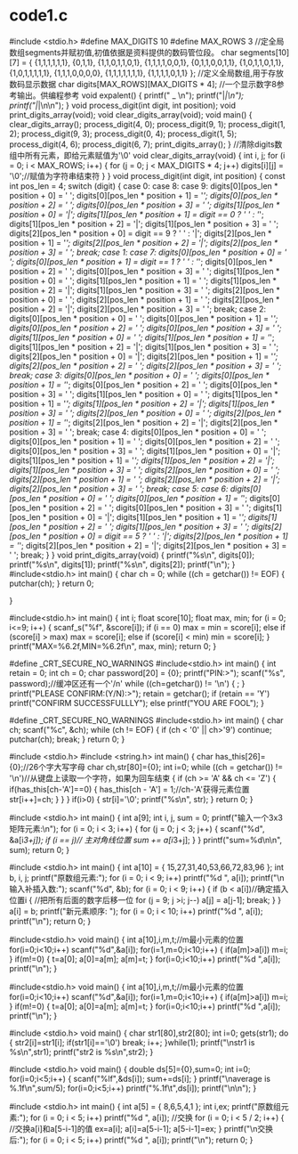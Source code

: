 # code1.c
#include <stdio.h>
#define MAX_DIGITS 10
#define MAX_ROWS 3
//定全局数组segments并赋初值,初值依据是资料提供的数码管位段。
char segments[10][7] = { {1,1,1,1,1,1},
	{0,1,1},
	{1,1,0,1,1,0,1},
	{1,1,1,1,0,0,1},
	{0,1,1,0,0,1,1},
	{1,0,1,1,0,1,1},
	{1,0,1,1,1,1,1},
	{1,1,1,0,0,0,0},
	{1,1,1,1,1,1,1},
	{1,1,1,1,0,1,1} };
//定义全局数组,用于存放数码显示数据
char digits[MAX_ROWS][MAX_DIGITS * 4];
//一个显示数字8参考输出。供编程参考
void expalent()
{
	printf(" _ \n");
	printf("|_|\n");
	printf("|_|\n\n");
}
void process_digit(int digit, int position);
void print_digits_array(void);
void clear_digits_array(void);
void main()
{
	clear_digits_array();
	process_digit(4, 0);
	process_digit(9, 1);
	process_digit(1, 2);
	process_digit(9, 3);
	process_digit(0, 4);
	process_digit(1, 5);
	process_digit(4, 6);
	process_digit(6, 7);
	print_digits_array();
}
//清除digits数组中所有元素，即给元素赋值为'\0'
void clear_digits_array(void)
{
	int i, j;
	for (i = 0; i < MAX_ROWS; i++)
	{
		for (j = 0; j < MAX_DIGITS * 4; j++)
			digits[i][j] = '\0';//赋值为字符串结束符
	}
}
void process_digit(int digit, int position)
{
	const int pos_len = 4;
	switch (digit)
	{
	case 0:
	case 8:
	case 9:
		digits[0][pos_len * position + 0] = ' ';
		digits[0][pos_len * position + 1] = '_';
		digits[0][pos_len * position + 2] = ' ';
		digits[0][pos_len * position + 3] = ' ';
		digits[1][pos_len * position + 0] = '|';
		digits[1][pos_len * position + 1] = digit == 0 ? ' ' : '_';
		digits[1][pos_len * position + 2] = '|';
		digits[1][pos_len * position + 3] = ' ';
		digits[2][pos_len * position + 0] = digit == 9 ? ' ' : '|';
		digits[2][pos_len * position + 1] = '_';
		digits[2][pos_len * position + 2] = '|';
		digits[2][pos_len * position + 3] = ' ';
		break;
	case 1:
	case 7:
		digits[0][pos_len * position + 0] = ' ';
		digits[0][pos_len * position + 1] = digit == 1 ? ' ' : '_';
		digits[0][pos_len * position + 2] = ' ';
		digits[0][pos_len * position + 3] = ' ';
		digits[1][pos_len * position + 0] = ' ';
		digits[1][pos_len * position + 1] = ' ';
		digits[1][pos_len * position + 2] = '|';
		digits[1][pos_len * position + 3] = ' ';
		digits[2][pos_len * position + 0] = ' ';
		digits[2][pos_len * position + 1] = ' ';
		digits[2][pos_len * position + 2] = '|';
		digits[2][pos_len * position + 3] = ' ';
		break;
	case 2:
		digits[0][pos_len * position + 0] = ' ';
		digits[0][pos_len * position + 1] = '_';
		digits[0][pos_len * position + 2] = ' ';
		digits[0][pos_len * position + 3] = ' ';
		digits[1][pos_len * position + 0] = ' ';
		digits[1][pos_len * position + 1] = '_';
		digits[1][pos_len * position + 2] = '|';
		digits[1][pos_len * position + 3] = ' ';
		digits[2][pos_len * position + 0] = '|';
		digits[2][pos_len * position + 1] = '_';
		digits[2][pos_len * position + 2] = ' ';
		digits[2][pos_len * position + 3] = ' ';
		break;
	case 3:
		digits[0][pos_len * position + 0] = ' ';
		digits[0][pos_len * position + 1] = '_';
		digits[0][pos_len * position + 2] = ' ';
		digits[0][pos_len * position + 3] = ' ';
		digits[1][pos_len * position + 0] = ' ';
		digits[1][pos_len * position + 1] = '_';
		digits[1][pos_len * position + 2] = '|';
		digits[1][pos_len * position + 3] = ' ';
		digits[2][pos_len * position + 0] = ' ';
		digits[2][pos_len * position + 1] = '_';
		digits[2][pos_len * position + 2] = '|';
		digits[2][pos_len * position + 3] = ' ';
		break;
	case 4:
		digits[0][pos_len * position + 0] = ' ';
		digits[0][pos_len * position + 1] = ' ';
		digits[0][pos_len * position + 2] = ' ';
		digits[0][pos_len * position + 3] = ' ';
		digits[1][pos_len * position + 0] = '|';
		digits[1][pos_len * position + 1] = '_';
		digits[1][pos_len * position + 2] = '|';
		digits[1][pos_len * position + 3] = ' ';
		digits[2][pos_len * position + 0] = ' ';
		digits[2][pos_len * position + 1] = ' ';
		digits[2][pos_len * position + 2] = '|';
		digits[2][pos_len * position + 3] = ' ';
		break;
	case 5:
	case 6:
		digits[0][pos_len * position + 0] = ' ';
		digits[0][pos_len * position + 1] = '_';
		digits[0][pos_len * position + 2] = ' ';
		digits[0][pos_len * position + 3] = ' ';
		digits[1][pos_len * position + 0] = '|';
		digits[1][pos_len * position + 1] = '_';
		digits[1][pos_len * position + 2] = ' ';
		digits[1][pos_len * position + 3] = ' ';
		digits[2][pos_len * position + 0] = digit == 5 ? ' ' : '|';
		digits[2][pos_len * position + 1] = '_';
		digits[2][pos_len * position + 2] = '|';
		digits[2][pos_len * position + 3] = ' ';
		break;
	}
}
void print_digits_array(void)
{
	printf("%s\n", digits[0]);
	printf("%s\n", digits[1]);
	printf("%s\n", digits[2]);
	printf("\n");
}
#include<stdio.h>
int main()
{
	char ch = 0;
	while ((ch = getchar()) != EOF)
	{
		putchar(ch);
	}
	return 0;

}


#include<stdio.h>
int main()
{
	int i;
	float score[10];
	float max, min;
	for (i = 0; i<=9; i++)
	{
		scanf_s("%f", &score[i]);
		if (i == 0)
			max = min = score[i];
		else if (score[i] > max)
			max = score[i];
		else if (score[i] < min)
			min = score[i];
	}
	printf("MAX=%6.2f,MIN=%6.2f\n", max, min);
	return 0;
}


#define _CRT_SECURE_NO_WARNINGS
#include<stdio.h>
int main()
{
	int retain = 0;
	int ch = 0;
	char password[20] = {0};
	printf("PIN:>");
	scanf("%s", password);//缓冲区还有一个'/n'
	while ((ch=getchar()) != '\n')
	{
		;
	}
	printf("PLEASE CONFIRM:(Y/N):>");
	retain = getchar();
	if (retain == 'Y')
		printf("CONFIRM SUCCESSFULLLY");
	else
		printf("YOU ARE FOOL");
}

#define _CRT_SECURE_NO_WARNINGS
#include<stdio.h>
int main()
{
	char ch;
	scanf("%c", &ch);
	while (ch != EOF)
	{
		if (ch < '0' || ch>'9')
			continue;
		putchar(ch);
		break;
	}
	return 0;
}



#include <stdio.h>
#include <string.h>
int main()
{
char has_this[26]={0};//26个字大写字母
char ch,str[80]={0};
int i=0;
while ((ch = getchar()) != '\n')//从键盘上读取一个字符，如果为回车结束
{
if (ch >= 'A' && ch <= 'Z') 
{
if(has_this[ch-'A']==0)
{
has_this[ch - 'A'] = 1;//ch-'A'获得元素位置
str[i++]=ch;
}
}
}
if(i>0)
{
str[i]='\0';
printf("%s\n", str);
}
return 0;
}




#include <stdio.h>
int main()
{
int a[9];
int i, j, sum = 0;
printf("输入一个3x3矩阵元素:\n");
for (i = 0; i < 3; i++)
{
for (j = 0; j < 3; j++) 
{
scanf("%d", &a[i*3+j]);
if (i == j)// 主对角线位置
sum += a[i*3+j];
}
}
printf("sum=%d\n\n", sum);
return 0;
}


#include <stdio.h>
int main() 
{
int a[10] = { 15,27,31,40,53,66,72,83,96 };
int b, i, j;
printf("原数组元素:");
for (i = 0; i < 9; i++)
printf("%d ", a[i]);
printf("\n输入补插入数:");
scanf("%d", &b);
for (i = 0; i < 9; i++)
{
if (b < a[i])//确定插入位置i
{
//把所有后面的数字后移一位
for (j = 9; j >i; j--)
a[j] = a[j-1];
break;
}
}
a[i] = b;
printf("新元素顺序: ");
for (i = 0; i < 10; i++)
printf("%d ", a[i]);
printf("\n");
return 0;
}

#include<stdio.h>
void main()
{
int a[10],i,m,t;//m最小元素的位置
for(i=0;i<10;i++)
scanf("%d",&a[i]);
for(i=1,m=0;i<10;i++)
{
if(a[m]>a[i])
m=i;
}
if(m!=0)
{
t=a[0];
a[0]=a[m];
a[m]=t;
}
for(i=0;i<10;i++)
printf("%d ",a[i]);
printf("\n");
}


#include<stdio.h>
void main()
{
int a[10],i,m,t;//m最小元素的位置
for(i=0;i<10;i++)
scanf("%d",&a[i]);
for(i=1,m=0;i<10;i++)
{
if(a[m]>a[i])
m=i;
}
if(m!=0)
{
t=a[0];
a[0]=a[m];
a[m]=t;
}
for(i=0;i<10;i++)
printf("%d ",a[i]);
printf("\n");
}

#include <stdio.h>
void main()
{
char str1[80],str2[80];
int i=0;
gets(str1);
do
{
str2[i]=str1[i];
if(str1[i]=='\0')
break;
i++;
}while(1);
printf("\nstr1 is %s\n",str1);
printf("str2 is %s\n",str2);
}


#include <stdio.h>
void main()
{
double ds[5]={0},sum=0;
int i=0;
for(i=0;i<5;i++)
{
scanf("%lf",&ds[i]);
sum+=ds[i];
}
printf("\naverage is %.1f\n",sum/5);
for(i=0;i<5;i++)
printf("%.1f\t",ds[i]);
printf("\n\n");
}


#include <stdio.h>
int main() 
{
int a[5] = { 8,6,5,4,1 };
int i,ex;
printf("原数组元素:");
for (i = 0; i < 5; i++)
printf("%d ", a[i]);
//交换
for (i = 0; i < 5 / 2; i++) 
{
//交换a[i]和a[5-i-1]的值
ex=a[i];
a[i]=a[5-i-1];
a[5-i-1]=ex;
}
printf("\n交换后:");
for (i = 0; i < 5; i++) 
printf("%d ", a[i]);
printf("\n");
return 0;
}





